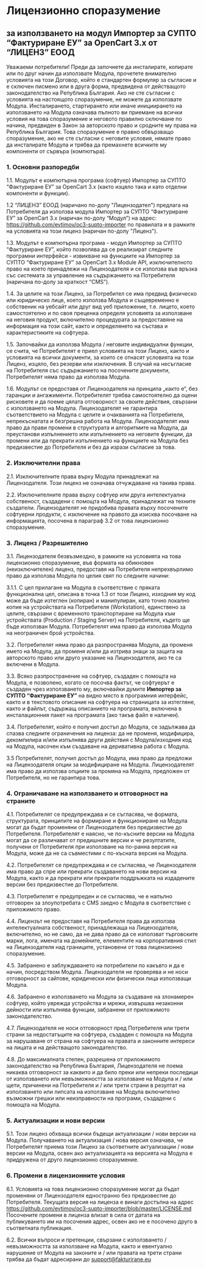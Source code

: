 # Лицензионно споразумение
## за използването на модул Импортер за СУПТО “Фактуриране ЕУ” за OpenCart 3.x от “ЛИЦЕНЗ” ЕООД

Уважаеми потребители! Преди да започнете да инсталирате, копирате или по друг начин да използвате Модула, прочетете внимателно условията на този Договор, който е стандартен формуляр за съгласие и е сключен писмено или в друга форма, предвидена от действащото законодателство на Република България. Ако не сте съгласни с условията на настоящото споразумение, не можете да използвате Модула. Инсталирането, стартирането или иначе инициирането на използването на Модула означава пълното ви приемане на всички условия на това споразумение и неговото правилно сключване по начина, предвиден в Закон за авторското право и сродните му права на Република България. Това споразумение е правно обвързващо споразумение, ако не сте съгласни с неговите условия, нямате право да инсталирате Модула и трябва да премахнете всичките му компоненти от сървъра (компютъра). 

### 1. Основни разпоредби
1.1. Модулът е компютърна програма (софтуер) Импортер за СУПТО “Фактуриране ЕУ” за OpenCart 3.x (както изцяло така и като отделни компоненти и функции).

1.2 “ЛИЦЕНЗ” ЕООД  (наричано по-долу "Лицензодател") предлага на Потребителя да използва модула Импортер за СУПТО “Фактуриране ЕУ” за OpenCart 3.x (наричан по-долу “Модул”) на адрес: https://github.com/evtimov/oc3-supto-importer по правилата и в рамките на условията на този лиценз (наричан по-долу "Лиценз").

1.3. Модулът е компютърна програма - модул Импортер за СУПТО “Фактуриране ЕУ”, който позволява да се реализират следните програмни интерфейси - извикване на функциите на Импортер за СУПТО “Фактуриране ЕУ” за OpenCart 3.x Module API, изключителното право на което принадлежи на Лицензодателя и се използва във връзка със системата за управление на съдържанието на Потребителя (наричана по-долу за краткост “CMS”).

1.4. За целите на този Лиценз,  за Потребител се има предвид физическо или юридическо лице, което използва Модула и същевременно е собственик на уебсайт или друг вид уеб приложение, т.е. лицето, което самостоятелно и по своя преценка определя условията за използване на неговия продукт, включително процедурата за предоставяне на информация на този сайт, както и определянето на състава и характеристиките на софтуера.

1.5. Започвайки да използва Модула / неговите индивидуални функции, се счита, че Потребителят е приел условията на този Лиценз, както и условията на всички документи, за които се отнасят условията на този Лиценз, изцяло, без резерви или изключения. В случай на несъгласие на Потребителя със съдържанието на посочените документи, Потребителят няма право да използва Модула.

1.6. Модулът се предоставя от Лицензодателя на принципа „както е“, без гаранции и ангажименти. Потребителят трябва самостоятелно да оцени рисковете и да поеме цялата отговорност за своите действия, свързани с използването на Модула. Лицензодателят не гарантира съответствието на Модула с целите и очакванията на Потребителя, непрекъснатата и безгрешна работа на Модула. Лицензодателят има право да прави промени в структурата и алгоритмите на Модула, да преустанови изпълнението или изпълнението на неговите функции, да промени или да прекрати изпълнението на функциите на Модула без предизвестие до Потребителя и без да изрази съгласие за това.

### 2. Изключителни права
2.1. Изключителните права върху Модула принадлежат на Лицензодателя. Този лиценз не означава отчуждаване на такива права.

2.2. Изключителните права върху софтуер или друга интелектуална собственост, създадени с помощта на Модула, принадлежат на техните създатели. Лицензодателят не придобива правата върху посочените софтуерни продукти, с изключение на правото да изисква посочване на информацията, посочена в параграф 3.2 от това лицензионно споразумение.

### 3. Лиценз / Разрешително
3.1. Лицензодателя безвъзмездно, в рамките на условията на това лицензионно споразумение, във формата на обикновен (неизключителен) лиценз, предоставя на Потребителя непрехвърлимо право да използва Модула по целия свят по следните начини:

3.1.1. С цел прилагане на Модула в съответствие с пряката функционална цел, описана в точка 1.3 от този Лиценз, изходния му код може да бъде изтеглен (копиран) и манипулиран, като точно локално копие на устройствата на Потребителя (Workstation), единствено за целите, свързани с временното транспортиране на Модула към устройствата (Production / Staging Server) на Потребителя, където ще бъде използван Модула. Потребителят има право да използва Модула на неограничен брой устройства.

3.2. Потребителят няма право да разпространява Модула, да променя името на Модула, да променя и/или да изтрива знаци за защита на авторското право или друго указание на Лицензодателя, ако те са включени в Модула.

3.3. Всяко разпространение на софтуер, създаден с помощта на Модула, е позволено, когато се посочва фактът, че софтуерът е създаден чрез използването му, включвайки думите __Импортер за СУПТО “Фактуриране ЕУ”__ на видно място в програмния интерфейс, както и в текстовото описание на софтуера на страницата за изтегляне, както и файлът, съдържащ описанието на програмата, включена в инсталационния пакет на програмата (ако такъв файл е наличен).

3.4. Потребителят, който е получил достъп до Модула, се задължава да спазва следните ограничения на лиценза: да не променя, модифицира, декомпилира  и/или изпълнява други действия с Модула/изходния код на Модула, насочен към създаване на деривативна работа с Модула.

3.5 Потребителят, получил достъп до Модула, има право да предложи на Лицензодателя опции за модифициране на Модула. Лицензодателят има право да използва опциите за промяна на Модула, предложен от Потребителя, но не гарантира това. 

### 4. Ограничаване на използването и отговорност на страните

4.1. Потребителят се предупреждава и се съгласява, че формата, структурата, принципите на формиране и функциониране на Модула могат да бъдат променяни от Лицензодателя без предизвестие до Потребителя. Потребителят е наясно, че по-късните версии на Модула могат да се различават от предишните версии и че резултатите, получени от Потребителя при използване на по-ранна версия на Модула, може да не са съвместими с по-късната версия на Модула.

4.2. Потребителят се предупреждава и се съгласява, че Лицензодателя има право да спре или прекрати създаването на нови версии на Модула, както и да прекрати или прекрати поддръжката на издадените версии без предизвестие до Потребителя.

4.3. Потребителят е предупреден и се съгласява, че е напълно отговорен за злоупотребата с CMS заедно с Модула в съответствие с приложимото право.

4.4. Лицензът не предоставя на Потребителя права да използва интелектуалната собственост, принадлежаща на Лицензодателя, включително, но не само, да не дава право да се използват търговските марки, лога, имената на домейните, елементите на корпоративния стил на Лицензодателя над границите, установени от това лицензионно споразумение.

4.5. Забранено е заблуждаването на потребители по какъвто и да е начин, посредством Модула. Лицензодателя не проверява и не носи отговорност за сайтове, юридически или физически лица използващи Модула.

4.6. Забранено е използването на Модула за създаване на злонамерен софтуер, който уврежда устройства и мрежи, извършва незаконни дейности или изпълнява функции, забранени от приложимото законодателство.

4.7. Лицензодателя не носи отговорност пред Потребителя или трети страни за недостатъците на софтуера, създаден с помощта на Модула за нарушаване от страна на софтуера на правата и законните интереси на лицата и на действащото законодателство.

4.8. До максималната степен, разрешена от приложимото законодателство на Република България, Лицензодателя не поема никаква отговорност за каквито и да било преки или непреки последици от използването или невъзможността за използване на Модула и / или щети, причинени на Потребителя и / или трети страни в резултат на използването или липсата на използване на Модула включително възможни грешки или неизправности на програми, създадени с помощта на Модула.

### 5. Актуализации и нови версии

5.1. Този лиценз обхваща всички бъдещи актуализации / нови версии на Модула. Получаването на актуализация / нова версия означава, че Потребителят приема този Лиценз за съответните актуализации / нови версии на Модула, освен ако актуализацията на версията на Модула е придружена от друго лицензионно споразумение.

### 6. Промени в лицензионните условия

6.1. Условията на това лицензионно споразумение могат да бъдат променяни от Лицензодателя едностранно без предизвестие до Потребителя. Текущата версия на лиценза е винаги достъпна на адрес https://github.com/evtimov/oc3-supto-importer/blob/master/LICENSE.md 
Посочените промени в лиценза влизат в сила от датата на публикуването им на посочения адрес, освен ако не е посочено друго в съответната публикация.

6.2. Всички въпроси и претенции, свързани с използването / невъзможността за използване на Модула, както и евентуално нарушение от Модула на законите и / или правата на трети страни трябва да бъдат адресирани до support@fakturirane.eu 
 

